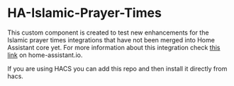 # HA-Islamic-Prayer-Times

This custom component is created to test new enhancements for the Islamic prayer times integrations that have not been merged into Home Assistant core yet. For more information about this integration check [this link](https://www.home-assistant.io/integrations/islamic_prayer_times) on home-assistant.io.

If you are using HACS you can add this repo and then install it directly from hacs.

